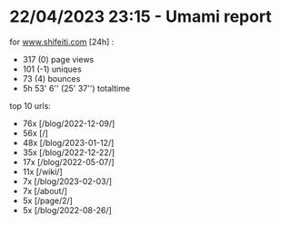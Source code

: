 # 22/04/2023 23:15 - Umami report
for www.shifeiti.com [24h] :

 - 317 (0) page views
 - 101 (-1) uniques
 - 73 (4) bounces
 - 5h 53' 6'' (25' 37'') totaltime


top 10 urls:
 - 76x [/blog/2022-12-09/]
 - 56x [/]
 - 48x [/blog/2023-01-12/]
 - 35x [/blog/2022-12-22/]
 - 17x [/blog/2022-05-07/]
 - 11x [/wiki/]
 - 7x [/blog/2023-02-03/]
 - 7x [/about/]
 - 5x [/page/2/]
 - 5x [/blog/2022-08-26/]


